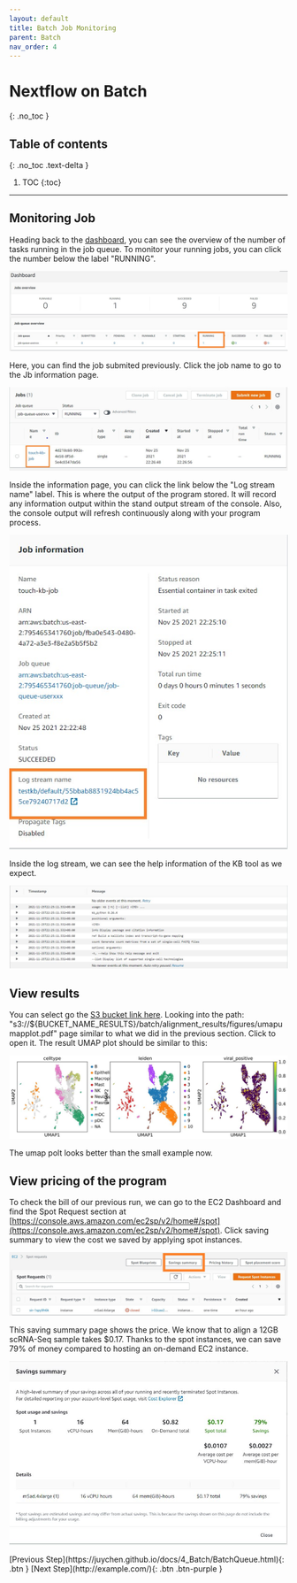 ```yaml
---
layout: default
title: Batch Job Monitoring
parent: Batch
nav_order: 4
---
```


# Nextflow on Batch
{: .no_toc }

## Table of contents
{: .no_toc .text-delta }

1. TOC
{:toc}

---

## Monitoring Job

Heading back to the [dashboard](https://console.aws.amazon.com/batch/home#dashboard), you can see the overview of the number of tasks running in the job queue. To monitor your running jobs, you can click the number below the label "RUNNING".

![Image](../../src/img/Batch/Batch-job8.jpg)

Here, you can find the job submited previously. Click the job name to go to the Jb information page.

![Image](../../src/img/Batch/Batch-job9.jpg)

Inside the information page, you can click the link below the "Log stream name" label. This is where the output of the program stored. It will record any information output within the stand output stream of the console. Also, the console output will refresh continuously along with your program process.

![Image](../../src/img/Batch/Batch-job10.jpg)

Inside the log stream, we can see the help information of the KB tool as we expect.

![Image](../../src/img/Batch/Batch-job11.jpg)


## View results
You can select go the [S3 bucket link here](https://s3.console.aws.amazon.com/s3/home). Looking into the path: "s3://${BUCKET_NAME_RESULTS}/batch/alignment_results/figures/umapumapplot.pdf" page similar to what we did in the previous section. Click to open it. The result UMAP plot should be similar to this: 

![Image](../../src/img/Batch/Batch-result.jpg)

The umap polt looks better than the small example now.

## View pricing of the program

To check the bill of our previous run, we can go to the EC2 Dashboard and find the Spot Request section at [https://console.aws.amazon.com/ec2sp/v2/home#/spot](https://console.aws.amazon.com/ec2sp/v2/home#/spot). Click saving summary to view the cost we saved by applying spot instances.

![Image](../../src/img/Batch/Batch-price1.jpg)

This saving summary page shows the price. We know that to align a 12GB scRNA-Seq sample takes $0.17. Thanks to the spot instances, we can save 79% of money compared to hosting an on-demand EC2 instance.

![Image](../../src/img/Batch/Batch-price2.jpg)

<div class="code-example" markdown="1">
[Previous Step](https://juychen.github.io/docs/4_Batch/BatchQueue.html){: .btn }
[Next Step](http://example.com/){: .btn .btn-purple }
</div>